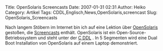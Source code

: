 Title: OpenSolaris Screencasts
Date: 2007-01-31 02:31
Author: Heiko
Category: Artikel
Tags: CDDL,Englisch,News,OpenSolaris,screencast
Slug: OpenSolaris_Screencasts

Nach langem Stöbern im Internet bin ich auf eine Lektion über
[OpenSolaris](http://de.wikipedia.org/wiki/OpenSolaris) gestoßen, die
[Screencasts](http://frsun.downloads.edgesuite.net/sun/07C00892/index.html)
enthält. OpenSolaris ist ein Open-Source-Betriebssystem und steht unter der [C
DDL](http://de.wikipedia.org/wiki/Common_Development_and_Distribution_License)
. In 5 Segmenten wird eine Dual Boot Installation von OpenSolaris auf einem
Laptop demonstriert.

